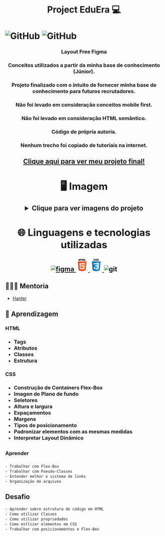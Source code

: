 <h1 align="center">Project EduEra&nbsp💻<h1/>

 <img alt="GitHub" src="https://img.shields.io/github/license/jveiiga/project-EduEra">
 <img alt="GitHub" src="https://img.shields.io/badge/jveiiga-project%20EduEra-blueviolet">
 
<h3 align="center">Layout Free Figma<h3/> 
<h3 align="center">Conceitos utilizados a partir da minha base de conhecimento (Júnior).<h3/>
<h3 align="center">Projeto finalizado com o intuito de fornecer minha base de conhecimento para futuros recrutadores.<h3/>
<h3 align="center">Não foi levado em consideração conceitos mobile first.<h3/>
<h3 align="center">Não foi levado em consideração HTML semântico.<h3/>
<h3 align="center">Código de própria autoria.<h3/>
<h3 align="center">Nenhum trecho foi copiado de tutoriais na internet.<h3/>

<h2 align="center"><a href="https://jveiiga.github.io/project-EduEra/" alt="MNTN" target="_blank">Clique aqui para ver meu projeto final!<a/><h2> 
  
## 🖥  Imagem
  
<details>  
<summary>Clique para ver imagens do projeto</summary>  

![_Users_jefersonveiga_Documents_new-project_project-EduEra_index html](https://user-images.githubusercontent.com/57195630/126832644-ddc3e1be-feb1-4adb-b0a3-d95e73e03250.png)
![_Users_jefersonveiga_Documents_new-project_project-EduEra_progress html](https://user-images.githubusercontent.com/57195630/126832729-0b67ba70-5b37-4df4-b502-c8783d04482c.png)
  
</details>
 


## 🌐 Linguagens e tecnologias utilizadas
<a href="https://www.figma.com/file/mgIeVi2bciBlf117kQNzXJ/Online-Learning-Platform-Community" target="_blank"> <img src="https://www.vectorlogo.zone/logos/figma/figma-icon.svg" alt="figma" width="40" height="40" /> </a>
<a href="https://github.com/jveiiga/project-EduEra/blob/main/index.html" target="_blank"> <img src="https://raw.githubusercontent.com/devicons/devicon/master/icons/html5/html5-original-wordmark.svg"  alt="html5" width="40" height="40" /> <a/> 
<a href="https://github.com/jveiiga/project-EduEra/blob/main/style.css" target="_blank"> <img src="https://raw.githubusercontent.com/devicons/devicon/master/icons/css3/css3-original-wordmark.svg" alt="css3" width="40" height="40" /> </a> 
<img src="https://www.vectorlogo.zone/logos/git-scm/git-scm-icon.svg" alt="git" width="40" height="40"/> 

## 👨🏻‍🏫 Mentoria

- <a href="https://github.com/hanters">Hanter<a/>
  
## 🌱 Aprendizagem
  
<h3>HTML<h3/>
  
  - Tags
  - Atributos 
  - Classes
  - Estrutura 
  
<h3>CSS<h3/>

   - Construção de Containers Flex-Box
   - Imagen de Plano de fundo  
   - Seletores
   - Altura e largura 
   - Espaçamentos
   - Margens 
   - Tipos de posicionamento 
   - Padronizar elementos com as mesmas medidas
   - Interpretar Layout Dinâmico
  
 ## <h3>Aprender<h3/>
    - Trabalhar com Flex-Box
    - Trabalhar com Pseudo-Classes
    - Entender melhor o sistema de links
    - Organização de arquivos
    
 ## Desafio
    - Aprender sobre estrutura de código em HTML
    - Como utilizar Classes 
    - Como utilizar propriedades 
    - Como estlizar elementos em CSS
    - Trabalhar com posicionamentos e Flex-Box

